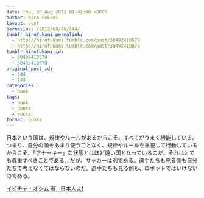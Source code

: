 ```yaml
---
date: Thu, 30 Aug 2012 01:41:00 +0000
author: Hiro Fukami
layout: post
permalink: /2012/08/30/144/
tumblr_hirofukami_permalink:
  - http://hirofukami.tumblr.com/post/30492410678
  - http://hirofukami.tumblr.com/post/30492410678
tumblr_hirofukami_id:
  - 30492410678
  - 30492410678
original_post_id:
  - 144
  - 144
categories:
  - Book
tags:
  - book
  - quote
  - soccer
format: quote
---
```

日本という国は、規律やルールがあるからこそ、すべてがうまく機能している。つまり、自分の頭をあまり使うことなく、規律やルールを重視して行動しているからこそ、「アナーキー」な状態とはほど遠い国となっているのだ。それはとても尊重すべきことである。だが、サッカーは別である。選手たちも見る側も自分たちで考えなくてはならないのだ。選手たちも見る側も、ロボットではいけないのである。

<a href="http://www.amazon.co.jp/gp/product/4105055712/ref=as_li_tf_tl?ie=UTF8&camp=247&creative=1211&creativeASIN=4105055712&linkCode=as2&tag=dsea-22" target="_blank">イビチャ・オシム 著&#160;: 日本人よ!</a><img src="http://www.assoc-amazon.jp/e/ir?t=dsea-22&l=as2&o=9&a=4105055712" width="1" height="1" border="0" alt="" style="border:none!important;margin:0!important;" />